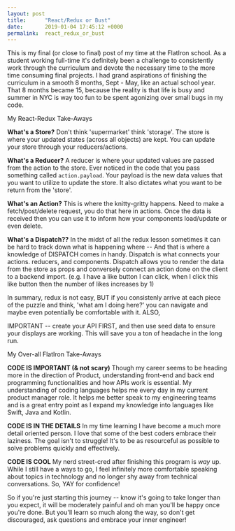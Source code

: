 ```yaml
---
layout: post
title:      "React/Redux or Bust"
date:       2019-01-04 17:45:12 +0000
permalink:  react_redux_or_bust
---
```



This is my final (or close to final) post of my time at the FlatIron school. As a student working full-time it's definitely been a challenge to consistently work through the curriculum and devote the necessary time to the more time consuming final projects. I had grand aspirations of finishing the curriculum in a smooth 8 months, Sept - May, like an actual school year. That 8 months became 15, because the reality is that life is busy and summer in NYC is way too fun to be spent agonizing over small bugs in my code. 

My React-Redux Take-Aways

**What's a Store?**
Don't think 'supermarket' think 'storage'. The store is where your updated states (across all objects) are kept. You can update your store through your reducers/actions. 

**What's a Reducer?**
A reducer is where your updated values are passed from the action to the store. Ever noticed in the code that you pass something called `action.payload`. Your payload is the new data values that you want to utilize to update the store. It also dictates what you want to be return from the 'store'. 

**What's an Action?**
This is where the knitty-gritty happens. Need to make a fetch/post/delete request, you do that here in actions. Once the data is received then you can use it to inform how your components load/update or even delete. 

**What's a Dispatch??**
In the midst of all the redux lesson sometimes it can be hard to track down what is happening where -- And that is where a knowledge of DISPATCH comes in handy. Dispatch is what connects your actions. reducers, and components. Dispatch allows you to render the data from the store as props and conversely connect an action done on the client to a backend import. (e.g. I have a like button I can click, when I click this like button then the number of likes increases by 1)

In summary, redux is not easy, BUT if you consistenly arrive at each piece of the puzzle and think, 'what am I doing here?' you can navigate and maybe even potentially be comfortable with it. ALSO, 

IMPORTANT -- create your API FIRST, and then use seed data to ensure your displays are working. This will save you a ton of headache in the long run.

My Over-all FlatIron Take-Aways

**CODE IS IMPORTANT (& not scary)**
Though my career seems to be heading more in the direction of Product, understanding front-end and back end programming functionalities and how APIs work is essential. My understanding of coding languages helps me every day in my current product manager role. It helps me better speak to my engineering teams and is a great entry point as I expand my knowledge into languages like Swift, Java and Kotlin.  

**CODE IS IN THE DETAILS**
In my time learning I have become a much more detail oriented person. I love that some of the best coders embrace their laziness. The goal isn't to struggle! It's to be as resourceful as possible to solve problems quickly and effectively.

**CODE IS COOL**
My nerd street-cred after finishing this program is *way* up. While I still have a ways to go, I feel infinitely more comfortable speaking about topics in technology and no longer shy away from technical conversations. So, YAY for confidence!

So if you're just starting this journey -- know it's going to take longer than you expect, it will be moderately painful and oh man you'll be happy once you're done. But you'll learn so much along the way, so don't get discouraged, ask questions and embrace your inner engineer!
